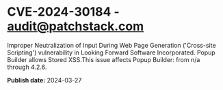 # CVE-2024-30184 - audit@patchstack.com

Improper Neutralization of Input During Web Page Generation ('Cross-site Scripting') vulnerability in Looking Forward Software Incorporated. Popup Builder allows Stored XSS.This issue affects Popup Builder: from n/a through 4.2.6.



**Publish date:** 2024-03-27
